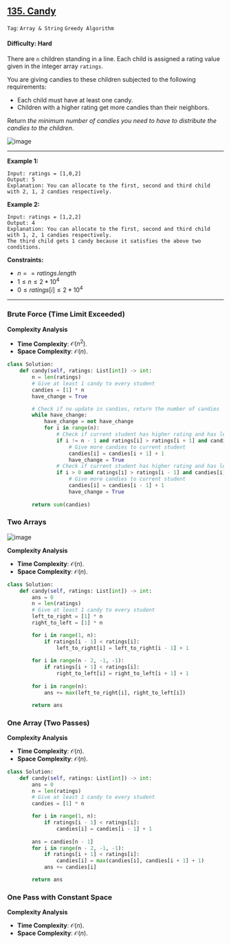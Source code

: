 ## [135. Candy](https://leetcode.com/problems/candy)

```Tag```: ```Array & String``` ```Greedy Algorithm```

#### Difficulty: Hard

There are ```n``` children standing in a line. Each child is assigned a rating value given in the integer array ```ratings```.

You are giving candies to these children subjected to the following requirements:

- Each child must have at least one candy.
- Children with a higher rating get more candies than their neighbors.

Return _the minimum number of candies you need to have to distribute the candies to the children_.

![image](https://github.com/quananhle/Python/assets/35042430/e9c829f6-7c97-4320-bae5-9abad66104fc)

---

__Example 1:__
```
Input: ratings = [1,0,2]
Output: 5
Explanation: You can allocate to the first, second and third child with 2, 1, 2 candies respectively.
```

__Example 2:__
```
Input: ratings = [1,2,2]
Output: 4
Explanation: You can allocate to the first, second and third child with 1, 2, 1 candies respectively.
The third child gets 1 candy because it satisfies the above two conditions.
```

__Constraints:__

- $n == ratings.length$
- $1 \le n \le 2 * 10^{4}$
- $0 \le ratings[i] \le 2 * 10^{4}$

---

### Brute Force (Time Limit Exceeded)

__Complexity Analysis__

- __Time Complexity__: $\mathcal{O}(n^{2})$.
- __Space Complexity__: $\mathcal{O}(n)$.

```Python
class Solution:
    def candy(self, ratings: List[int]) -> int:
        n = len(ratings)
        # Give at least 1 candy to every student
        candies = [1] * n
        have_change = True

        # Check if no update in candies, return the number of candies
        while have_change:
            have_change = not have_change
            for i in range(n):
                # Check if current student has higher rating and has less or equal candies than the next student
                if i != n - 1 and ratings[i] > ratings[i + 1] and candies[i] <= candies[i + 1]:
                    # Give more candies to current student
                    candies[i] = candies[i + 1] + 1
                    have_change = True
                # Check if current student has higher rating and has less or equal candies than the previous student  
                if i > 0 and ratings[i] > ratings[i - 1] and candies[i] <= candies[i - 1]:
                    # Give more candies to current student
                    candies[i] = candies[i - 1] + 1
                    have_change = True
                
        return sum(candies)
```

### Two Arrays

![image](https://leetcode.com/problems/candy/Figures/135_Candy_Two_Pass.gif)

__Complexity Analysis__

- __Time Complexity__: $\mathcal{O}(n)$.
- __Space Complexity__: $\mathcal{O}(n)$.

```Python
class Solution:
    def candy(self, ratings: List[int]) -> int:
        ans = 0
        n = len(ratings)
        # Give at least 1 candy to every student
        left_to_right = [1] * n
        right_to_left = [1] * n

        for i in range(1, n):
            if ratings[i - 1] < ratings[i]:
                left_to_right[i] = left_to_right[i - 1] + 1
        
        for i in range(n - 2, -1, -1):
            if ratings[i + 1] < ratings[i]:
                right_to_left[i] = right_to_left[i + 1] + 1
        
        for i in range(n):
            ans += max(left_to_right[i], right_to_left[i])

        return ans
```

### One Array (Two Passes)

__Complexity Analysis__

- __Time Complexity__: $\mathcal{O}(n)$.
- __Space Complexity__: $\mathcal{O}(n)$.

```Python
class Solution:
    def candy(self, ratings: List[int]) -> int:
        ans = 0
        n = len(ratings)
        # Give at least 1 candy to every student
        candies = [1] * n

        for i in range(1, n):
            if ratings[i - 1] < ratings[i]:
                candies[i] = candies[i - 1] + 1
        
        ans = candies[n - 1]
        for i in range(n - 2, -1, -1):
            if ratings[i + 1] < ratings[i]:
                candies[i] = max(candies[i], candies[i + 1] + 1)
            ans += candies[i]

        return ans
```

### One Pass with Constant Space

__Complexity Analysis__

- __Time Complexity__: $\mathcal{O}(n)$.
- __Space Complexity__: $\mathcal{O}(n)$.

```Python

```
